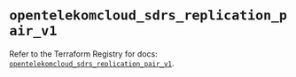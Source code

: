 # `opentelekomcloud_sdrs_replication_pair_v1`

Refer to the Terraform Registry for docs: [`opentelekomcloud_sdrs_replication_pair_v1`](https://registry.terraform.io/providers/opentelekomcloud/opentelekomcloud/1.36.15/docs/resources/sdrs_replication_pair_v1).

